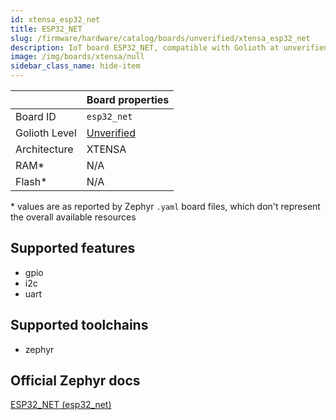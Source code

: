 ```yaml
---
id: xtensa_esp32_net
title: ESP32_NET
slug: /firmware/hardware/catalog/boards/unverified/xtensa_esp32_net
description: IoT board ESP32_NET, compatible with Golioth at unverified level.
image: /img/boards/xtensa/null
sidebar_class_name: hide-item
---
```


[//]: # (This is an auto-generated file, do not edit! Changes to it will be lost upon re-generation)



|                | Board properties     |
| -------------  | -------------------- |
| Board ID       | `esp32_net` |
| Golioth Level  | [Unverified](/firmware/hardware#unverified-boards) |
| Architecture   | XTENSA |
| RAM*           | N/A |
| Flash*         | N/A |

\* values are as reported by Zephyr `.yaml` board files, which don't represent the overall available resources



## Supported features

* gpio
* i2c
* uart

## Supported toolchains

* zephyr

## Official Zephyr docs

[ESP32_NET (esp32_net)](https://docs.zephyrproject.org/latest/boards/xtensa/esp32_net/doc/index.html)
